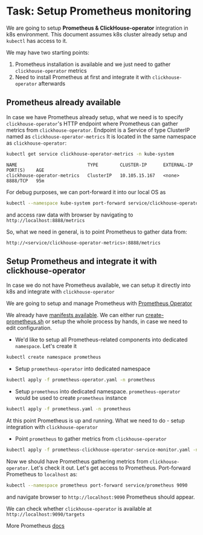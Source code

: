 # Task: Setup Prometheus monitoring

We are going to setup **Prometheus & ClickHouse-operator** integration in k8s environment.
This document assumes k8s cluster already setup and `kubectl` has access to it.

We may have two starting points:
1. Prometheus installation is available and we just need to gather `clickhouse-operator` metrics
1. Need to install Prometheus at first and integrate it with `clickhouse-operator` afterwards

## Prometheus already available
In case we have Prometheus already setup, what we need is to specify `clickhouse-operator`'s HTTP endpoint where Prometheus can gather metrics from `clickhouse-operator`.
Endpoint is a Service of type ClusterIP named as `clickhouse-operator-metrics` It is located in the same namespace as `clickhouse-operator`:
```bash
kubectl get service clickhouse-operator-metrics -n kube-system
```
```text
NAME                          TYPE        CLUSTER-IP      EXTERNAL-IP   PORT(S)    AGE
clickhouse-operator-metrics   ClusterIP   10.105.15.167   <none>        8888/TCP   95m
```

For debug purposes, we can port-forward it into our local OS as
```bash
kubectl --namespace kube-system port-forward service/clickhouse-operator-metrics 8888
```
and access raw data with browser by navigating to `http://localhost:8888/metrics`

So, what we need in general, is to point Prometheus to gather data from: 
```text
http://<service/clickhouse-operator-metrics>:8888/metrics
```

## Setup Prometheus and integrate it with clickhouse-operator
In case we do not have Prometheus available, we can setup it directly into k8s and integrate with `clickhouse-operator` 

We are going to setup and manage Prometheus with [Prometheus Operator](https://coreos.com/operators/prometheus/docs/latest/)

We already have [manifests available](../manifests/prometheus/). 
We can either run [create-prometheus.sh](../manifests/prometheus/create-prometheus.sh) or setup the whole process by hands, in case we need to edit configuration.

  - We'd like to setup all Prometheus-related components into dedicated `namespace`. Let's create it
  ```bash
  kubectl create namespace prometheus
  ```
     
  - Setup `prometheus-operator` into dedicated namespace
  ```bash
  kubectl apply -f prometheus-operator.yaml -n prometheus
  ```
    
  - Setup `prometheus` into dedicated namespace. `prometheus-operator` would be used to create `prometheus` instance
  ```bash
  kubectl apply -f prometheus.yaml -n prometheus
  ```

At this point Prometheus is up and running. What we need to do - setup integration with `clickhouse-operator`
  
  - Point `prometheus` to gather metrics from `clickhouse-operator`
  ```bash
  kubectl apply -f prometheus-clickhouse-operator-service-monitor.yaml -n prometheus
  ```

Now we should have Prometheus gathering metrics from `clickhouse-operator`. Let's check it out.
Let's get access to Prometheus. Port-forward Prometheus to `localhost` as:
```bash
kubectl --namespace prometheus port-forward service/prometheus 9090
```
and navigate browser to `http://localhost:9090` Prometheus should appear.

We can check whether `clickhouse-operator` is available at `http://localhost:9090/targets`

More Prometheus [docs](https://prometheus.io/docs/introduction/overview/)
